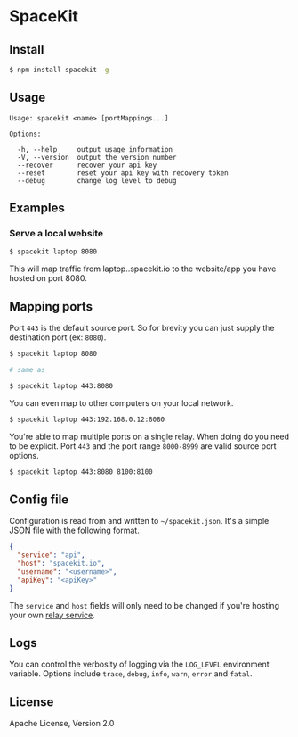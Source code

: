 # SpaceKit


## Install

```bash
$ npm install spacekit -g
```


## Usage

```plain
Usage: spacekit <name> [portMappings...]

Options:

  -h, --help     output usage information
  -V, --version  output the version number
  --recover      recover your api key
  --reset        reset your api key with recovery token
  --debug        change log level to debug
```


## Examples

### Serve a local website

```bash
$ spacekit laptop 8080
```

This will map traffic from laptop.<username>.spacekit.io to the website/app you
have hosted on port 8080.


## Mapping ports

Port `443` is the default source port. So for brevity you can just supply the
destination port (ex: `8080`).

```bash
$ spacekit laptop 8080

# same as

$ spacekit laptop 443:8080
```

You can even map to other computers on your local network.

```bash
$ spacekit laptop 443:192.168.0.12:8080
```

You're able to map multiple ports on a single relay. When doing do you need to
be explicit. Port `443` and the port range `8000-8999` are valid source port
options.

```bash
$ spacekit laptop 443:8080 8100:8100
```


## Config file

Configuration is read from and written to `~/spacekit.json`. It's a simple JSON
file with the following format.

```json
{
  "service": "api",
  "host": "spacekit.io",
  "username": "<username>",
  "apiKey": "<apiKey>"
}
```

The `service` and `host` fields will only need to be changed if you're hosting
your own [relay service](https://github.com/spacekit/spacekit-service).


## Logs

You can control the verbosity of logging via the `LOG_LEVEL` environment
variable. Options include `trace`, `debug`, `info`, `warn`, `error` and
`fatal`.


## License

Apache License, Version 2.0
